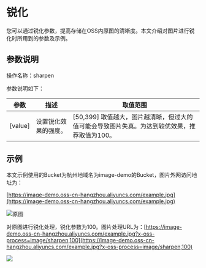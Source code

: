 # 锐化

您可以通过锐化参数，提高存储在OSS内原图的清晰度。本文介绍对图片进行锐化时所用到的参数及示例。

## 参数说明

操作名称：sharpen

参数说明如下：

|参数|描述|取值范围|
|--|--|----|
|\[value\]|设置锐化效果的强度。|\[50,399\] 取值越大，图片越清晰，但过大的值可能会导致图片失真。为达到较优效果，推荐取值为100。 |

## 示例

本文示例使用的Bucket为杭州地域名为image-demo的Bucket，图片外网访问地址为：

[https://image-demo.oss-cn-hangzhou.aliyuncs.com/example.jpg](https://image-demo.oss-cn-hangzhou.aliyuncs.com/example.jpg)

![原图 ](https://static-aliyun-doc.oss-cn-hangzhou.aliyuncs.com/assets/img/zh-CN/7289459951/p139183.png)

对原图进行锐化处理，锐化参数为100。图片处理URL为：[https://image-demo.oss-cn-hangzhou.aliyuncs.com/example.jpg?x-oss-process=image/sharpen,100](https://image-demo.oss-cn-hangzhou.aliyuncs.com/example.jpg?x-oss-process=image/sharpen,100)

![](https://static-aliyun-doc.oss-cn-hangzhou.aliyuncs.com/assets/img/zh-CN/1242359951/p2537.jpg)

